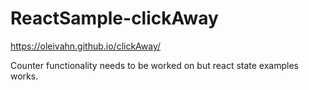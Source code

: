 # ReactSample-clickAway

https://oleivahn.github.io/clickAway/

Counter functionality needs to be worked on but react state examples works.
